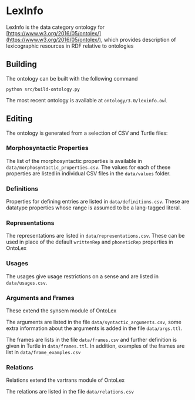 # LexInfo

LexInfo is the data category ontology for 
[https://www.w3.org/2016/05/ontolex/](https://www.w3.org/2016/05/ontolex/), which provides description
of lexicographic resources in RDF relative to ontologies

## Building

The ontology can be built with the following command

    python src/build-ontology.py

The most recent ontology is available at `ontology/3.0/lexinfo.owl`

## Editing

The ontology is generated from a selection of CSV and Turtle files:

### Morphosyntactic Properties

The list of the morphosyntactic properties is available in `data/morphosyntactic_properties.csv`.
The values for each of these properties are listed in individual CSV files in 
the `data/values` folder.

### Definitions

Properties for defining entries are listed in `data/definitions.csv`. These are
datatype properties whose range is assumed to be a lang-tagged literal.

### Representations

The representations are listed in `data/representations.csv`. These can be used
in place of the default `writtenRep` and `phoneticRep` properties in OntoLex

### Usages

The usages give usage restrictions on a sense and are listed in `data/usages.csv`.

### Arguments and Frames

These extend the synsem module of OntoLex

The arguments are listed in the file `data/syntactic_arguments.csv`, some extra
information about the arguments is added in the file `data/args.ttl`.

The frames are lists in the file `data/frames.csv` and further definition is
given in Turtle in `data/frames.ttl`. In addition, examples of the frames are
list in `data/frame_examples.csv`

### Relations

Relations extend the vartrans module of OntoLex

The relations are listed in the file `data/relations.csv`


